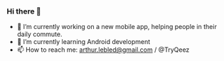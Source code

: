 ### Hi there 👋



- 🔭 I’m currently working on a new mobile app, helping people in their daily commute.
- 🌱 I’m currently learning Android development 
- 📫 How to reach me: arthur.lebled@gmail.com / @TryQeez


